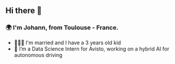 ## Hi there 👋

### 🌍 I'm Johann, from Toulouse - France. 
* 👨‍👩‍👦 I'm married and I have a 3 years old kid
* 🔭 I’m a Data Science Intern for Avisto, working on a hybrid AI for autonomous driving 




<!--
**Joydata/Joydata** is a ✨ _special_ ✨ repository because its `README.md` (this file) appears on your GitHub profile.

Here are some ideas to get you started:


- 👯 I’m looking to collaborate on ...
- 🤔 I’m looking for help with ...
- 💬 Ask me about ...
- 📫 How to reach me: ...
- 😄 Pronouns: ...
- ⚡ Fun fact: ...
-->
